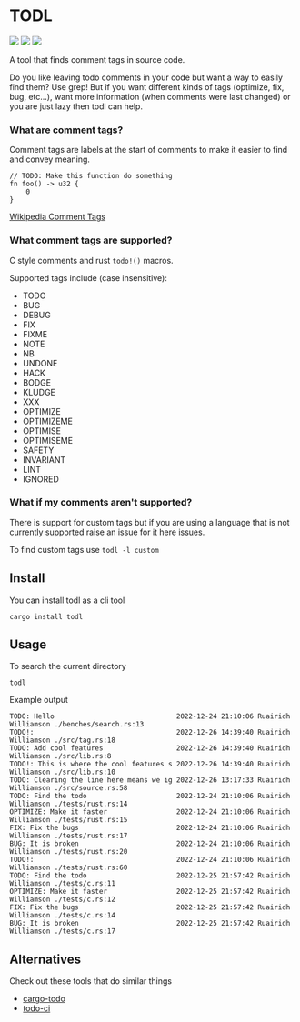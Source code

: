 # TODL

[![](https://img.shields.io/crates/v/todl)](https://crates.io/crates/todl)
[![](https://img.shields.io/crates/l/todl)](https://github.com/RuairidhWilliamson/todl/blob/main/LICENSE.md)
[![](https://img.shields.io/docsrs/todl)](https://docs.rs/todl)

A tool that finds comment tags in source code.

Do you like leaving todo comments in your code but want a way to easily find them? Use grep! But if you want different kinds of tags (optimize, fix, bug, etc...), want more information (when comments were last changed) or you are just lazy then todl can help.

### What are comment tags?

Comment tags are labels at the start of comments to make it easier to find and convey meaning.
```
// TODO: Make this function do something
fn foo() -> u32 {
    0
}
```

[Wikipedia Comment Tags](https://en.wikipedia.org/wiki/Comment_(computer_programming)#Tags)

### What comment tags are supported?

C style comments and rust `todo!()` macros.

Supported tags include (case insensitive):
 - TODO
 - BUG
 - DEBUG
 - FIX
 - FIXME
 - NOTE
 - NB
 - UNDONE
 - HACK
 - BODGE
 - KLUDGE
 - XXX
 - OPTIMIZE
 - OPTIMIZEME
 - OPTIMISE
 - OPTIMISEME
 - SAFETY
 - INVARIANT
 - LINT
 - IGNORED

### What if my comments aren't supported?

There is support for custom tags but if you are using a language that is not currently supported raise an issue for it here [issues](https://github.com/RuairidhWilliamson/todl/issues).

To find custom tags use `todl -l custom`

## Install
You can install todl as a cli tool
```
cargo install todl
```

## Usage

To search the current directory
```
todl
```

Example output
```
TODO: Hello                              2022-12-24 21:10:06 Ruairidh Williamson ./benches/search.rs:13
TODO!:                                   2022-12-26 14:39:40 Ruairidh Williamson ./src/tag.rs:18
TODO: Add cool features                  2022-12-26 14:39:40 Ruairidh Williamson ./src/lib.rs:8
TODO!: This is where the cool features s 2022-12-26 14:39:40 Ruairidh Williamson ./src/lib.rs:10
TODO: Clearing the line here means we ig 2022-12-26 13:17:33 Ruairidh Williamson ./src/source.rs:58
TODO: Find the todo                      2022-12-24 21:10:06 Ruairidh Williamson ./tests/rust.rs:14
OPTIMIZE: Make it faster                 2022-12-24 21:10:06 Ruairidh Williamson ./tests/rust.rs:15
FIX: Fix the bugs                        2022-12-24 21:10:06 Ruairidh Williamson ./tests/rust.rs:17
BUG: It is broken                        2022-12-24 21:10:06 Ruairidh Williamson ./tests/rust.rs:20
TODO!:                                   2022-12-24 21:10:06 Ruairidh Williamson ./tests/rust.rs:60
TODO: Find the todo                      2022-12-25 21:57:42 Ruairidh Williamson ./tests/c.rs:11
OPTIMIZE: Make it faster                 2022-12-25 21:57:42 Ruairidh Williamson ./tests/c.rs:12
FIX: Fix the bugs                        2022-12-25 21:57:42 Ruairidh Williamson ./tests/c.rs:14
BUG: It is broken                        2022-12-25 21:57:42 Ruairidh Williamson ./tests/c.rs:17
```

## Alternatives

Check out these tools that do similar things
- [cargo-todo](https://crates.io/crates/cargo-todo)
- [todo-ci](https://crates.io/crates/todo-ci)

